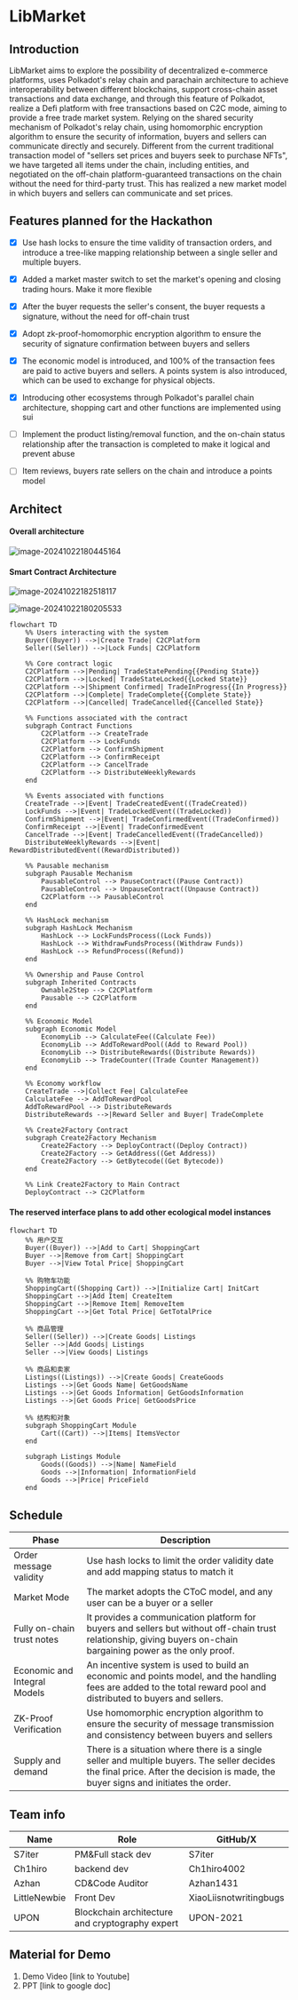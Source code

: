 # LibMarket

## Introduction

LibMarket aims to explore the possibility of decentralized e-commerce platforms, uses Polkadot's relay chain and parachain architecture to achieve interoperability between different blockchains, support cross-chain asset transactions and data exchange, and through this feature of Polkadot, realize a Defi platform with free transactions based on C2C mode, aiming to provide a free trade market system.
Relying on the shared security mechanism of Polkadot's relay chain, using homomorphic encryption algorithm to ensure the security of information, buyers and sellers can communicate directly and securely. Different from the current traditional transaction model of "sellers set prices and buyers seek to purchase NFTs", we have targeted all items under the chain, including entities, and negotiated on the off-chain platform-guaranteed transactions on the chain without the need for third-party trust. This has realized a new market model in which buyers and sellers can communicate and set prices.

## Features planned for the Hackathon

- [x] Use hash locks to ensure the time validity of transaction orders, and introduce a tree-like mapping relationship between a single seller and multiple buyers.

- [x] Added a market master switch to set the market's opening and closing trading hours. Make it more flexible

- [x] After the buyer requests the seller's consent, the buyer requests a signature, without the need for off-chain trust

- [x] Adopt zk-proof-homomorphic encryption algorithm to ensure the security of signature confirmation between buyers and sellers

- [x] The economic model is introduced, and 100% of the transaction fees are paid to active buyers and sellers. A points system is also introduced, which can be used to exchange for physical objects.

- [x] Introducing other ecosystems through Polkadot's parallel chain architecture, shopping cart and other functions are implemented using sui

- [ ] Implement the product listing/removal function, and the on-chain status relationship after the transaction is completed to make it logical and prevent abuse

- [ ] Item reviews, buyers rate sellers on the chain and introduce a points model



## Architect

#### Overall architecture

![image-20241022180445164](img/1.png)

#### Smart Contract Architecture

![image-20241022182518117](img/image-20241022182518117.png)

![image-20241022180205533](img/2.png)

```mermaid
flowchart TD
    %% Users interacting with the system
    Buyer((Buyer)) -->|Create Trade| C2CPlatform
    Seller((Seller)) -->|Lock Funds| C2CPlatform

    %% Core contract logic
    C2CPlatform -->|Pending| TradeStatePending{{Pending State}}
    C2CPlatform -->|Locked| TradeStateLocked{{Locked State}}
    C2CPlatform -->|Shipment Confirmed| TradeInProgress{{In Progress}}
    C2CPlatform -->|Complete| TradeComplete{{Complete State}}
    C2CPlatform -->|Cancelled| TradeCancelled{{Cancelled State}}

    %% Functions associated with the contract
    subgraph Contract Functions
        C2CPlatform --> CreateTrade
        C2CPlatform --> LockFunds
        C2CPlatform --> ConfirmShipment
        C2CPlatform --> ConfirmReceipt
        C2CPlatform --> CancelTrade
        C2CPlatform --> DistributeWeeklyRewards
    end

    %% Events associated with functions
    CreateTrade -->|Event| TradeCreatedEvent((TradeCreated))
    LockFunds -->|Event| TradeLockedEvent((TradeLocked))
    ConfirmShipment -->|Event| TradeConfirmedEvent((TradeConfirmed))
    ConfirmReceipt -->|Event| TradeConfirmedEvent
    CancelTrade -->|Event| TradeCancelledEvent((TradeCancelled))
    DistributeWeeklyRewards -->|Event| RewardDistributedEvent((RewardDistributed))

    %% Pausable mechanism
    subgraph Pausable Mechanism
        PausableControl --> PauseContract((Pause Contract))
        PausableControl --> UnpauseContract((Unpause Contract))
        C2CPlatform --> PausableControl
    end

    %% HashLock mechanism
    subgraph HashLock Mechanism
        HashLock --> LockFundsProcess((Lock Funds))
        HashLock --> WithdrawFundsProcess((Withdraw Funds))
        HashLock --> RefundProcess((Refund))
    end

    %% Ownership and Pause Control
    subgraph Inherited Contracts
        Ownable2Step --> C2CPlatform
        Pausable --> C2CPlatform
    end

    %% Economic Model
    subgraph Economic Model
        EconomyLib --> CalculateFee((Calculate Fee))
        EconomyLib --> AddToRewardPool((Add to Reward Pool))
        EconomyLib --> DistributeRewards((Distribute Rewards))
        EconomyLib --> TradeCounter((Trade Counter Management))
    end
    
    %% Economy workflow
    CreateTrade -->|Collect Fee| CalculateFee
    CalculateFee --> AddToRewardPool
    AddToRewardPool --> DistributeRewards
    DistributeRewards -->|Reward Seller and Buyer| TradeComplete

    %% Create2Factory Contract
    subgraph Create2Factory Mechanism
        Create2Factory --> DeployContract((Deploy Contract))
        Create2Factory --> GetAddress((Get Address))
        Create2Factory --> GetBytecode((Get Bytecode))
    end
    
    %% Link Create2Factory to Main Contract
    DeployContract --> C2CPlatform

```



#### The reserved interface plans to add other ecological model instances

```mermaid
flowchart TD
    %% 用户交互
    Buyer((Buyer)) -->|Add to Cart| ShoppingCart
    Buyer -->|Remove from Cart| ShoppingCart
    Buyer -->|View Total Price| ShoppingCart

    %% 购物车功能
    ShoppingCart((Shopping Cart)) -->|Initialize Cart| InitCart
    ShoppingCart -->|Add Item| CreateItem
    ShoppingCart -->|Remove Item| RemoveItem
    ShoppingCart -->|Get Total Price| GetTotalPrice

    %% 商品管理
    Seller((Seller)) -->|Create Goods| Listings
    Seller -->|Add Goods| Listings
    Seller -->|View Goods| Listings

    %% 商品和卖家
    Listings((Listings)) -->|Create Goods| CreateGoods
    Listings -->|Get Goods Name| GetGoodsName
    Listings -->|Get Goods Information| GetGoodsInformation
    Listings -->|Get Goods Price| GetGoodsPrice

    %% 结构和对象
    subgraph ShoppingCart Module
        Cart((Cart)) -->|Items| ItemsVector
    end

    subgraph Listings Module
        Goods((Goods)) -->|Name| NameField
        Goods -->|Information| InformationField
        Goods -->|Price| PriceField
    end

```



## Schedule

| Phase                  | Description |
| ---------------------  | ----------- |
| Order message validity | Use hash locks to limit the order validity date and add mapping status to match it |
| Market Mode | The market adopts the CToC model, and any user can be a buyer or a seller |
| Fully on-chain trust notes | It provides a communication platform for buyers and sellers but without off-chain trust relationship, giving buyers on-chain bargaining power as the only proof. |
| Economic and Integral Models | An incentive system is used to build an economic and points model, and the handling fees are added to the total reward pool and distributed to buyers and sellers. |
| ZK-Proof Verification | Use homomorphic encryption algorithm to ensure the security of message transmission and consistency between buyers and sellers |
| Supply and demand | There is a situation where there is a single seller and multiple buyers. The seller decides the final price. After the decision is made, the buyer signs and initiates the order. |



## Team info
| Name    | Role              | GitHub/X    |
| ------- | ----------------- | ----------- |
| S7iter  | PM&Full stack dev | S7iter      |
| Ch1hiro | backend dev       | Ch1hiro4002 |
| Azhan   | CD&Code Auditor   | Azhan1431   |
|LittleNewbie| Front Dev      | XiaoLiisnotwritingbugs |
| UPON | Blockchain architecture and cryptography expert | UPON-2021 |





## Material for Demo
1. Demo Video [link to Youtube]
2. PPT [link to google doc]


